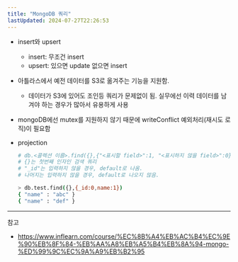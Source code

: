 ```yaml
---
title: "MongoDB 쿼리"
lastUpdated: 2024-07-27T22:26:53
---
```

- insert와 upsert
  - insert: 무조건 insert
  - upsert: 있으면 update 없으면 insert

- 아틀라스에서 예전 데이터를 S3로 옮겨주는 기능을 지원함.
    - 데이터가 S3에 있어도 조인등 쿼리가 문제없이 됨. 실무에선 이력 데이터를 남겨야 하는 경우가 많아서 유용하게 사용

- mongoDB에선 mutex를 지원하지 않기 때문에 writeConflict 예외처리(재시도 로직)이 필요함

- projection

    ```bash
    # db.<콜렉션 이름>.find({},{"<표시할 field>":1, "<표시하지 않을 field>":0})
    # {}는 첫번째 인자인 검색 쿼리
    # "_id"는 입력하지 않을 경우, default로 나옴.
    # 나머지는 입력하지 않을 경우, default로 나오지 않음.

    > db.test.find({},{_id:0,name:1})
    { "name" : "abc" }
    { "name" : "def" }
    ```

---
참고
- https://www.inflearn.com/course/%EC%8B%A4%EB%AC%B4%EC%9E%90%EB%8F%84-%EB%AA%A8%EB%A5%B4%EB%8A%94-mongo-%ED%99%9C%EC%9A%A9%EB%B2%95